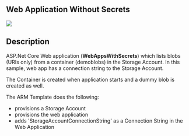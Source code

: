 ## Web Application Without Secrets

<a href="https://portal.azure.com/#create/Microsoft.Template/uri/https%3A%2F%2Fraw.githubusercontent.com%2Fsanjaybhagia%2Fwebappsecretsdemo%2Fmaster%2FWebAppsWithSecrets%2Fdeployment%2Fazuredeploy.json" target="_blank">
    <img src="http://azuredeploy.net/deploybutton.png"/> 
</a>

## Description 
ASP.Net Core Web application (**WebAppsWithSecrets**) which lists blobs (URIs only) from a container (demoblobs) in the Storage Account. In this sample, web app has a connection string to the Storage Account. 

The Container is created when application starts and a dummy blob is created as well. 

The ARM Template does the following: 

* provisions a Storage Account
* provisions the web application
* adds 'StorageAccountConnectionString' as a Connection String in the Web Application




